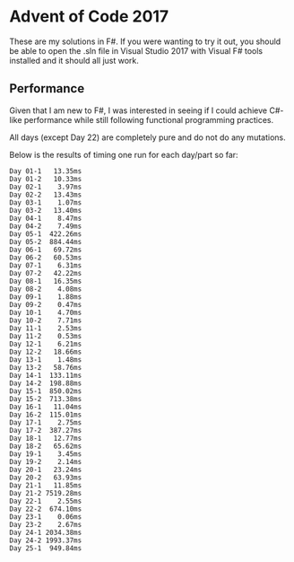 # Advent of Code 2017

These are my solutions in F#. If you were wanting to try it out, you should be able to open the .sln file in Visual Studio 2017 with Visual F# tools installed and it should all just work.

## Performance

Given that I am new to F#, I was interested in seeing if I could achieve C#-like performance while still following functional programming practices.

All days (except Day 22) are completely pure and do not do any mutations.

Below is the results of timing one run for each day/part so far:

	Day 01-1   13.35ms
	Day 01-2   10.33ms
	Day 02-1    3.97ms
	Day 02-2   13.43ms
	Day 03-1    1.07ms
	Day 03-2   13.40ms
	Day 04-1    8.47ms
	Day 04-2    7.49ms
	Day 05-1  422.26ms
	Day 05-2  884.44ms
	Day 06-1   69.72ms
	Day 06-2   60.53ms
	Day 07-1    6.31ms
	Day 07-2   42.22ms
	Day 08-1   16.35ms
	Day 08-2    4.08ms
	Day 09-1    1.88ms
	Day 09-2    0.47ms
	Day 10-1    4.70ms
	Day 10-2    7.71ms
	Day 11-1    2.53ms
	Day 11-2    0.53ms
	Day 12-1    6.21ms
	Day 12-2   18.66ms
	Day 13-1    1.48ms
	Day 13-2   58.76ms
	Day 14-1  133.11ms
	Day 14-2  198.88ms
	Day 15-1  850.02ms
	Day 15-2  713.38ms
	Day 16-1   11.04ms
	Day 16-2  115.01ms
	Day 17-1    2.75ms
	Day 17-2  387.27ms
	Day 18-1   12.77ms
	Day 18-2   65.62ms
	Day 19-1    3.45ms
	Day 19-2    2.14ms
	Day 20-1   23.24ms
	Day 20-2   63.93ms
	Day 21-1   11.85ms
	Day 21-2 7519.28ms
	Day 22-1    2.55ms
	Day 22-2  674.10ms
	Day 23-1    0.06ms
	Day 23-2    2.67ms
	Day 24-1 2034.38ms
	Day 24-2 1993.37ms
	Day 25-1  949.84ms